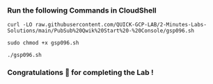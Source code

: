 ### Run the following Commands in CloudShell

```
curl -LO raw.githubusercontent.com/QUICK-GCP-LAB/2-Minutes-Labs-Solutions/main/PubSub%20Qwik%20Start%20-%20Console/gsp096.sh

sudo chmod +x gsp096.sh

./gsp096.sh
```

### Congratulations 🎉 for completing the Lab !
